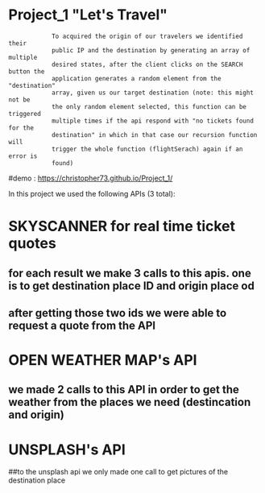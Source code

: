 # Project_1 "Let's Travel"

    
                To acquired the origin of our travelers we identified their
                public IP and the destination by generating an array of multiple
                desired states, after the client clicks on the SEARCH button the
                application generates a random element from the "destination"
                array, given us our target destination (note: this might not be
                the only random element selected, this function can be triggered
                multiple times if the api respond with "no tickets found for the
                destination" in which in that case our recursion function will
                trigger the whole function (flightSerach) again if an error is
                found)
             

#demo : https://christopher73.github.io/Project_1/

In this project we used the following APIs (3 total):

# SKYSCANNER for real time ticket quotes

## for each result we make 3 calls to this apis. one is to get destination place ID and origin place od

## after getting those two ids we were able to request a quote from the API

# OPEN WEATHER MAP's API

## we made 2 calls to this API in order to get the weather from the places we need (destincation and origin)

# UNSPLASH's API

##to the unsplash api we only made one call to get pictures of the destination place

